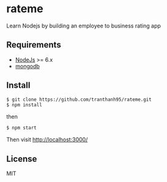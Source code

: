 # rateme

Learn Nodejs by building an employee to business rating app

## Requirements

* [NodeJs](http://nodejs.org) >= 6.x 
* [mongodb](http://mongodb.org)

## Install

```sh
$ git clone https://github.com/tranthanh95/rateme.git
$ npm install
```

then

```sh
$ npm start
```

Then visit [http://localhost:3000/](http://localhost:3000/)

## License

MIT